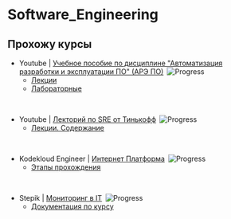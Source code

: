 # Software_Engineering

## Прохожу курсы

- Youtube | [Учебное пособие по дисциплине "Автоматизация разработки и эксплуатации ПО" (АРЭ ПО)](https://youtube.com/playlist?list=PLLELLTvDgUQ-iwnE9coLhb-ynyZUGzW6q)&ensp;![Progress](https://progress-bar.dev/14)
  - [Лекции](IU-5/Lections/README_IU-5.md)
  - [Лабораторные](/IU-5/Labs/readme.labs.md)
<br>

- Youtube | [Лекторий по SRE от Тинькофф](https://www.youtube.com/playlist?list=PLjCCarnDJNstX36A6Cw_YD28thNFev1op)&ensp;![Progress](https://progress-bar.dev/35)
  - [Лекции. Содержание](Tinkoff_Lections/README_Tinkoff.md)
<br>

- Kodekloud Engineer | [Интернет Платформа](https://engineer.kodekloud.com/signup?referral=661c1688e6864249af539613)&ensp;![Progress](https://progress-bar.dev/35)
  - [Этапы прохождения](/Kodekloud/README.md)
<br>

- Stepik | [Мониторинг в IT](https://stepik.org/195394)&ensp;![Progress](https://progress-bar.dev/10)
  - [Документация по курсу](/Stepik-Monitoring-it/README.monitoring.md)
